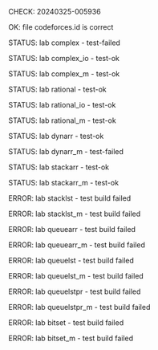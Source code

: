 CHECK: 20240325-005936
OK: file codeforces.id is correct
STATUS: lab complex - test-failed
STATUS: lab complex_io - test-ok
STATUS: lab complex_m - test-ok
STATUS: lab rational - test-ok
STATUS: lab rational_io - test-ok
STATUS: lab rational_m - test-ok
STATUS: lab dynarr - test-ok
STATUS: lab dynarr_m - test-failed
STATUS: lab stackarr - test-ok
STATUS: lab stackarr_m - test-ok
ERROR: lab stacklst - test build failed
ERROR: lab stacklst_m - test build failed
ERROR: lab queuearr - test build failed
ERROR: lab queuearr_m - test build failed
ERROR: lab queuelst - test build failed
ERROR: lab queuelst_m - test build failed
ERROR: lab queuelstpr - test build failed
ERROR: lab queuelstpr_m - test build failed
ERROR: lab bitset - test build failed
ERROR: lab bitset_m - test build failed
